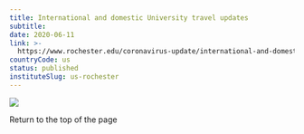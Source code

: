 ```yaml
---
title: International and domestic University travel updates
subtitle: 
date: 2020-06-11
link: >-
  https://www.rochester.edu/coronavirus-update/international-and-domestic-university-travel-updates/
countryCode: us
status: published
instituteSlug: us-rochester
---
```

![](https://www.rochester.edu/coronavirus-update/wp-content/uploads/2020/03/coronavirus-covid19-updates-and-resources-3-1200x630.png)

Return to the top of the page
